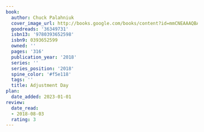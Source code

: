 ```yaml
---
book:
  author: Chuck Palahniuk
  cover_image_url: http://books.google.com/books/content?id=mmCNEAAAQBAJ&printsec=frontcover&img=1&zoom=1&source=gbs_api
  goodreads: '36349731'
  isbn13: '9780393652598'
  isbn9: 0393652599
  owned: ''
  pages: '316'
  publication_year: '2018'
  series: ''
  series_position: '2018'
  spine_color: '#f5e118'
  tags: ''
  title: Adjustment Day
plan:
  date_added: 2023-01-01
review:
  date_read:
  - 2018-08-03
  rating: 3
---
```

